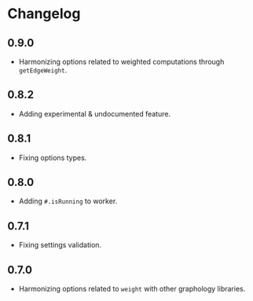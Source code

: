 # Changelog

## 0.9.0

- Harmonizing options related to weighted computations through `getEdgeWeight`.

## 0.8.2

- Adding experimental & undocumented feature.

## 0.8.1

- Fixing options types.

## 0.8.0

- Adding `#.isRunning` to worker.

## 0.7.1

- Fixing settings validation.

## 0.7.0

- Harmonizing options related to `weight` with other graphology libraries.
